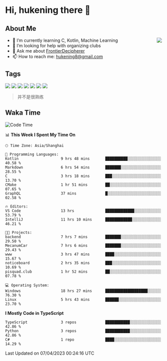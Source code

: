 # Hi, hukening there 👋

## About Me

<a href="#">
  <img align="right" src="https://github-readme-stats-git-masterrstaa-rickstaa.vercel.app/api?username=Tokyo469&count_private=true&show_icons=true&bg_color=15,f2f7fd,E0EAFC" />
</a>

- 🌱 I’m currently learning C, Kotlin, Machine Learning
- 🤔 I’m looking for help with organizing clubs
- 💬 Ask me about [FrontierDecipherer](https://github.com/FrontierDecipherer)
- 📫 How to reach me: hukening8@gmail.com

## Tags

![](https://img.shields.io/badge/-Python-3e74a2?style=flat-square&logo=Python&logoColor=fff)
![](https://img.shields.io/badge/-C++-00579c?style=flat-square&logo=cplusplus&logoColor=fff)
![](https://img.shields.io/badge/-Node.js-339933?style=flat-square&logo=Node.js&logoColor=fff)
![](https://img.shields.io/badge/-React-2d98ce?style=flat-square&logo=React&logoColor=fff)
![](https://img.shields.io/badge/-Linux-000000?style=flat-square&logo=Linux&logoColor=fff)
![](https://img.shields.io/badge/-MySQL-4479A1?style=flat-square&logo=MySQL&logoColor=fff)
![](https://img.shields.io/badge/-MongoDB-47A248?style=flat-square&logo=MongoDB&logoColor=fff)

> 并不是很熟练

## Waka Time

<!--START_SECTION:waka-->
![Code Time](http://img.shields.io/badge/Code%20Time-230%20hrs%2022%20mins-blue)

📊 **This Week I Spent My Time On** 

```text
🕑︎ Time Zone: Asia/Shanghai

💬 Programming Languages: 
Kotlin                   9 hrs 48 mins       ██████████░░░░░░░░░░░░░░░   40.58 % 
Markdown                 6 hrs 54 mins       ███████░░░░░░░░░░░░░░░░░░   28.55 % 
C                        3 hrs 18 mins       ███░░░░░░░░░░░░░░░░░░░░░░   13.70 % 
CMake                    1 hr 51 mins        ██░░░░░░░░░░░░░░░░░░░░░░░   07.65 % 
GraphQL                  37 mins             █░░░░░░░░░░░░░░░░░░░░░░░░   02.58 % 

🔥 Editors: 
VS Code                  13 hrs              █████████████░░░░░░░░░░░░   53.79 % 
IntelliJ                 11 hrs 10 mins      ████████████░░░░░░░░░░░░░   46.21 % 

🐱‍💻 Projects: 
backend                  7 hrs 7 mins        ███████░░░░░░░░░░░░░░░░░░   29.50 % 
MecanumCar               7 hrs 6 mins        ███████░░░░░░░░░░░░░░░░░░   29.43 % 
www                      3 hrs 47 mins       ████░░░░░░░░░░░░░░░░░░░░░   15.67 % 
noticeboard              2 hrs 35 mins       ███░░░░░░░░░░░░░░░░░░░░░░   10.69 % 
pisquad.club             1 hr 52 mins        ██░░░░░░░░░░░░░░░░░░░░░░░   07.78 % 

💻 Operating System: 
Windows                  18 hrs 27 mins      ███████████████████░░░░░░   76.30 % 
Linux                    5 hrs 43 mins       ██████░░░░░░░░░░░░░░░░░░░   23.70 % 
```

**I Mostly Code in TypeScript** 

```text
TypeScript               3 repos             ███████████░░░░░░░░░░░░░░   42.86 % 
Python                   3 repos             ███████████░░░░░░░░░░░░░░   42.86 % 
C#                       1 repo              ████░░░░░░░░░░░░░░░░░░░░░   14.29 % 
```




 Last Updated on 07/04/2023 00:24:16 UTC
<!--END_SECTION:waka-->
